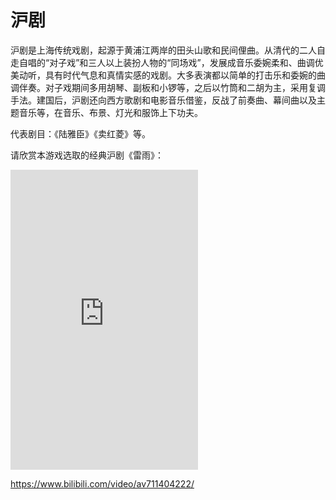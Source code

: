 # 沪剧

沪剧是上海传统戏剧，起源于黄浦江两岸的田头山歌和民间俚曲。从清代的二人自走自唱的“对子戏”和三人以上装扮人物的“同场戏”，发展成音乐委婉柔和、曲调优美动听，具有时代气息和真情实感的戏剧。大多表演都以简单的打击乐和委婉的曲调伴奏。对子戏期间多用胡琴、副板和小锣等，之后以竹筒和二胡为主，采用复调手法。建国后，沪剧还向西方歌剧和电影音乐借鉴，反战了前奏曲、幕间曲以及主题音乐等，在音乐、布景、灯光和服饰上下功夫。

代表剧目：《陆雅臣》《卖红菱》等。

请欣赏本游戏选取的经典沪剧《雷雨》：

<iframe height=480px src="https://player.bilibili.com/player.html?aid=711404222&amp;avid=av711404222&amp;cid=10768504&amp;page=1" scrolling="no" border="0" frameborder="no" framespacing="0" allowfullscreen="false"> </iframe>

https://www.bilibili.com/video/av711404222/ 

